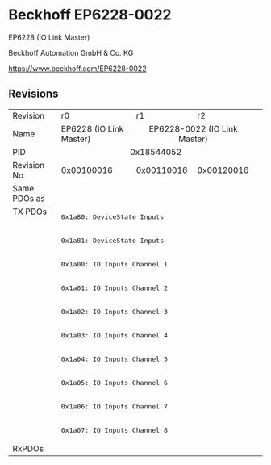 # Beckhoff EP6228-0022

EP6228 (IO Link Master)

Beckhoff Automation GmbH & Co. KG

https://www.beckhoff.com/EP6228-0022

## Revisions
<table>
<tr>
<td>Revision</td>
<td>r0</td>
<td>r1</td>
<td>r2</td>
</tr>
<tr>
<td>Name</td>
<td>EP6228 (IO Link Master)</td>
<td colspan=2 align="center">EP6228-0022 (IO Link Master)</td>
</tr>
<tr>
<td>PID</td>
<td colspan=3 align="center">0x18544052</td>
</tr>
<tr>
<td>Revision No</td>
<td>0x00100016</td>
<td>0x00110016</td>
<td>0x00120016</td>
</tr>
<tr>
<td>Same PDOs as</td>
<td colspan=3 align="center"></td>
</tr>
<tr>
<td rowspan=10 valign=top>TX PDOs</td>
<td colspan=3 align="left"><pre>0x1a80: DeviceState Inputs</pre></td>
<td></td>
</tr>
<tr>
<td colspan=3 align="left"><pre>0x1a81: DeviceState Inputs</pre></td>
</tr>
<tr>
<td colspan=3 align="left"><pre>0x1a00: IO Inputs Channel 1</pre></td>
</tr>
<tr>
<td colspan=3 align="left"><pre>0x1a01: IO Inputs Channel 2</pre></td>
</tr>
<tr>
<td colspan=3 align="left"><pre>0x1a02: IO Inputs Channel 3</pre></td>
</tr>
<tr>
<td colspan=3 align="left"><pre>0x1a03: IO Inputs Channel 4</pre></td>
</tr>
<tr>
<td colspan=3 align="left"><pre>0x1a04: IO Inputs Channel 5</pre></td>
</tr>
<tr>
<td colspan=3 align="left"><pre>0x1a05: IO Inputs Channel 6</pre></td>
</tr>
<tr>
<td colspan=3 align="left"><pre>0x1a06: IO Inputs Channel 7</pre></td>
</tr>
<tr>
<td colspan=3 align="left"><pre>0x1a07: IO Inputs Channel 8</pre></td>
</tr>
<tr>
<td>RxPDOs</td>
<td colspan=3 align="left"></td>
</tr>
</table>
